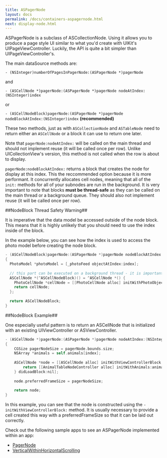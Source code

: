 ```yaml
---
title: ASPagerNode
layout: docs
permalink: /docs/containers-aspagernode.html
next: display-node.html
---
```


ASPagerNode is a subclass of ASCollectionNode. Using it allows you to produce a page style UI similar to what you'd create with UIKit's UIPageViewController. Luckily, the API is quite a bit simpler than UIPageViewController's. 

The main dataSource methods are:

`- (NSInteger)numberOfPagesInPagerNode:(ASPagerNode *)pagerNode`

and 

`- (ASCellNode *)pagerNode:(ASPagerNode *)pagerNode nodeAtIndex:(NSInteger)index`

or

`- (ASCellNodeBlock)pagerNode:(ASPagerNode *)pagerNode nodeBlockAtIndex:(NSInteger)index` **(recommended)**

These two methods, just as with `ASCollectionNode` and `ASTableNode` need to return either an `ASCellNode` or a block it can use to return one later.  

Note that `pagerNode:nodeAtIndex:` will be called on the main thread and should not implement reuse (it will be called once per row).  Unlike UICollectionView's version, this method is not called when the row is about to display. 

`pagerNode:nodeBlockAtIndex:` returns a block that creates the node for display at this index. This the reccommended option because it is more performant. It concurrently allocates cell nodes, meaning that all of the `init:` methods for all of your subnodes are run in the background. It is very important to note that blocks **must be thread-safe** as they can be called on the main thread or a background queue. They should also not implement reuse (it will be called once per row). 

##NodeBlock Thread Safety Warning##

It is imperative that the data model be accessed outside of the node block. This means that it is highly unlikely that you should need to use the index inside of the block. 

In the example below, you can see how the index is used to access the photo model before creating the node block.

```objective-c
- (ASCellNodeBlock)pagerNode:(ASPagerNode *)pagerNode nodeBlockAtIndex:(NSInteger)index
{
  PhotoModel *photoModel = [_photoFeed objectAtIndex:index];
  
  // this part can be executed on a background thread - it is important to make sure it is thread safe!
  ASCellNode *(^ASCellNodeBlock)() = ^ASCellNode *() {
    PhotoCellNode *cellNode = [[PhotoCellNode alloc] initWithPhotoObject:photoModel];
    return cellNode;
  };
  
  return ASCellNodeBlock;
}
```

##NodeBlock Example##

One especially useful pattern is to return an ASCellNode that is initialized with an existing UIViewController or ASViewController.

```objective-c
- (ASCellNode *)pagerNode:(ASPagerNode *)pagerNode nodeAtIndex:(NSInteger)index
{
    CGSize pagerNodeSize = pagerNode.bounds.size;
    NSArray *animals = self.animals[index];
    
    ASCellNode *node = [[ASCellNode alloc] initWithViewControllerBlock:^{
        return [[AnimalTableNodeController alloc] initWithAnimals:animals];;
    } didLoadBlock:nil];
    
    node.preferredFrameSize = pagerNodeSize;
    
    return node;
}
```
In this example, you can see that the node is constructed using the `-initWithViewControllerBlock:` method.  It is usually necessary to provide a cell created this way with a preferredFrameSize so that it can be laid out correctly.

Check out the following sample apps to see an ASPagerNode implemented within an app:
<ul>
  <li><a href="https://github.com/facebook/AsyncDisplayKit/tree/master/examples/PagerNode">PagerNode</a></li>
  <li><a href="https://github.com/facebook/AsyncDisplayKit/tree/master/examples/VerticalWithinHorizontalScrolling">VerticalWithinHorizontalScrolling</a></li>
</ul>

